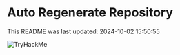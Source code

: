 # Auto Regenerate Repository

This README was last updated: 2024-10-02 15:50:55

 ![TryHackMe](https://tryhackme.com/badge/533634)